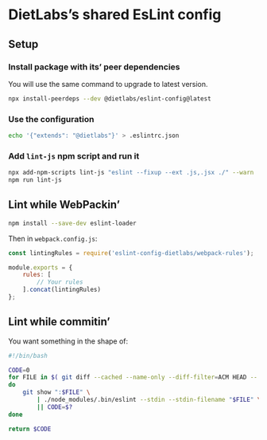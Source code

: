 # DietLabs’s shared EsLint config

## Setup

### Install package with its’ peer dependencies

You will use the same command to upgrade to latest version.

```sh
npx install-peerdeps --dev @dietlabs/eslint-config@latest
```

### Use the configuration

```sh
echo '{"extends": "@dietlabs"}' > .eslintrc.json
```

### Add `lint-js` npm script and run it

```sh
npx add-npm-scripts lint-js "eslint --fixup --ext .js,.jsx ./" --warn
npm run lint-js
```

## Lint while WebPackin’

```sh
npm install --save-dev eslint-loader
```

Then in `webpack.config.js`:

```js
const lintingRules = require('eslint-config-dietlabs/webpack-rules');

module.exports = {
    rules: [
        // Your rules
    ].concat(lintingRules)
};
```


## Lint while commitin’

You want something in the shape of:

```sh
#!/bin/bash

CODE=0
for FILE in $( git diff --cached --name-only --diff-filter=ACM HEAD -- '*.js' '*.jsx' )
do
    git show ":$FILE" \
        | ./node_modules/.bin/eslint --stdin --stdin-filename "$FILE" \
        || CODE=$?
done

return $CODE
```

